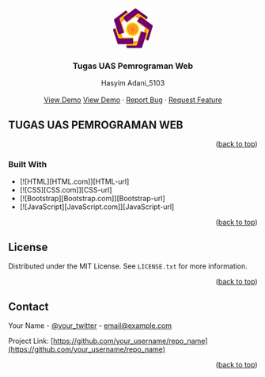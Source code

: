 <a id="readme-top"></a>

<!-- PROJECT  -->
<br />
<div align="center">
  <a href="https://github.com/halvest/UAS-PEMROGRAMAN-WEB">
    <img src="img/logo.png" alt="Logo" width="80" height="80">
  </a>

  <h3 align="center">Tugas UAS Pemrograman Web</h3>

  <p align="center">
    Hasyim Adani_5103
    <br />
    <br />
    <a href="">View Demo</a>
    <a href="https://github.com/halvest/UAS-PEMROGRAMAN-WEB">View Demo</a>
    ·
    <a href="https://github.com/halvest/UAS-PEMROGRAMAN-WEB/issues/new?labels=bug&template=bug-report---.md">Report Bug</a>
    ·
    <a href="https://github.com/halvest/UAS-PEMROGRAMAN-WEB/issues/new?labels=enhancement&template=feature-request---.md">Request Feature</a>
  </p>
</div>



<!-- TABLE OF CONTENTS -->




<!-- ABOUT THE PROJECT -->
## TUGAS UAS PEMROGRAMAN WEB

<p align="right">(<a href="#readme-top">back to top</a>)</p>



### Built With

* [![HTML][HTML.com]][HTML-url]
* [![CSS][CSS.com]][CSS-url]
* [![Bootstrap][Bootstrap.com]][Bootstrap-url]
* [![JavaScript][JavaScript.com]][JavaScript-url]


<p align="right">(<a href="#readme-top">back to top</a>)</p>


<!-- LICENSE -->
## License

Distributed under the MIT License. See `LICENSE.txt` for more information.

<p align="right">(<a href="#readme-top">back to top</a>)</p>



<!-- CONTACT -->
## Contact

Your Name - [@your_twitter](https://twitter.com/your_username) - email@example.com

Project Link: [https://github.com/your_username/repo_name](https://github.com/your_username/repo_name)

<p align="right">(<a href="#readme-top">back to top</a>)</p>


